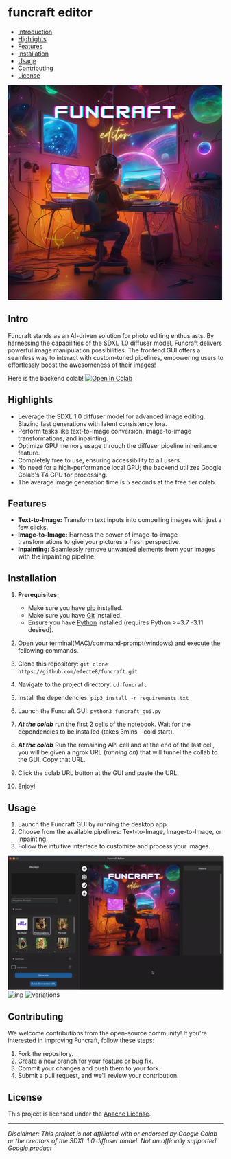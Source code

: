 # funcraft editor

- [Introduction](#introduction)
- [Highlights](#highlights)
- [Features](#features)
- [Installation](#installation)
- [Usage](#usage)
- [Contributing](#contributing)
- [License](#license)

![Funcraft](Funcraft.png)
## Intro
Funcraft stands as an AI-driven solution for photo editing enthusiasts. By harnessing the capabilities of the SDXL 1.0 diffuser model, Funcraft delivers powerful image manipulation possibilities. The frontend GUI offers a seamless way to interact with custom-tuned pipelines, empowering users to effortlessly boost the awesomeness of their images!

Here is the backend colab! 
[![Open In Colab](https://colab.research.google.com/assets/colab-badge.svg)](https://colab.research.google.com/github/efecte8/funcraft/blob/main/funcraft_backend_3_1_sdxl_lcm_lora.ipynb)

## Highlights
- Leverage the SDXL 1.0 diffuser model for advanced image editing. Blazing fast generations with latent consistency lora.
- Perform tasks like text-to-image conversion, image-to-image transformations, and inpainting.
- Optimize GPU memory usage through the diffuser pipeline inheritance feature.
- Completely free to use, ensuring accessibility to all users.
- No need for a high-performance local GPU; the backend utilizes Google Colab's T4 GPU for processing.
- The average image generation time is 5 seconds at the free tier colab.

## Features
- **Text-to-Image:** Transform text inputs into compelling images with just a few clicks.
- **Image-to-Image:** Harness the power of image-to-image transformations to give your pictures a fresh perspective.
- **Inpainting:** Seamlessly remove unwanted elements from your images with the inpainting pipeline.

  
## Installation

1. **Prerequisites:**
   - Make sure you have [pip](https://pip.pypa.io/en/stable/installing/) installed.
   - Make sure you have [Git](https://git-scm.com/downloads) installed.
   - Ensure you have [Python](https://www.python.org/downloads/) installed (requires Python >=3.7 -3.11 desired).

2. Open your terminal(MAC)/command-prompt(windows) and execute the following commands.
3. Clone this repository: `git clone https://github.com/efecte8/funcraft.git`
4. Navigate to the project directory: `cd funcraft`
5. Install the dependencies: `pip3 install -r requirements.txt`
6. Launch the Funcraft GUI: `python3 funcraft_gui.py`
7. ***At the colab*** run the first 2 cells of the notebook. Wait for the dependencies to be installed (takes 3mins - cold start).
8. ***At the colab*** Run the remaining API cell and at the end of the last cell, you will be given a ngrok URL (_running on_) that will tunnel the collab to the GUI. Copy that URL.
9. Click the colab URL button at the GUI and paste the URL.
10. Enjoy!

## Usage
1. Launch the Funcraft GUI by running the desktop app.
3. Choose from the available pipelines: Text-to-Image, Image-to-Image, or Inpainting.
4. Follow the intuitive interface to customize and process your images.

![t2i](demo/fc_txt2img.gif)
![inp](demo/fc_inpaint.gif)
![variations](demo/fc_variations.gif)

## Contributing
We welcome contributions from the open-source community! If you're interested in improving Funcraft, follow these steps:
1. Fork the repository.
2. Create a new branch for your feature or bug fix.
3. Commit your changes and push them to your fork.
4. Submit a pull request, and we'll review your contribution.

## License
This project is licensed under the [Apache License](LICENSE).

---

*Disclaimer: This project is not affiliated with or endorsed by Google Colab or the creators of the SDXL 1.0 diffuser model. Not an officially supported Google product*

